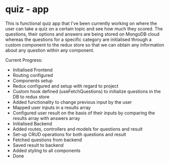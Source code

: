 # quiz - app

This is functional quiz app that I've been currently working on where the user can take a quiz on a certain topic and see how much they scored. The questions, their options and answers are being stored on MongoDB cloud whereas the questions for a specific category are initialised through a custom component to the redux store so that we can obtain any information about any question within any component. 

Current Progress:
- Initialised Frontend
- Routing configured
- Components setup
- Redux configured and setup with regard to project
- Custom hook defined (useFetchQuestions) to initialize questions in the DB to redux store
- Added functionality to change previous input by the user 
- Mapped user inputs in a results array 
- Configured user result on the basis of their inputs by comparing the results array with answers array
- Initialised Backend
- Added routes, controllers and models for questions and result
- Set-up CRUD operations for both questions and result
- Fetched questions from backend
- Saved result to backend
- Added styling to all components
- Done


